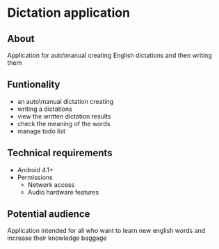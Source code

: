 # Dictation application
## About
Application for auto\manual creating English dictations and then writing them
## Funtionality
- an auto\manual dictation creating
- writing a dictations
- view the written dictation results
- check the meaning of the words
- manage todo list
## Technical requirements
- Android 4.1+
- Permissions
  * Network access
  * Audio hardware features
## Potential audience
Application intended for all who want to learn new english words and increase their knowledge baggage
